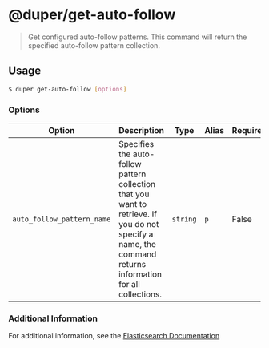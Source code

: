 # @duper/get-auto-follow

> Get configured auto-follow patterns. This command will return the specified auto-follow pattern collection.

## Usage

```sh
$ duper get-auto-follow [options]
```

### Options

| Option | Description | Type | Alias | Required |
| -------- | ----------- | ------- | ------- | --------- |
| `auto_follow_pattern_name` | Specifies the auto-follow pattern collection that you want to retrieve. If you do not specify a name, the command returns information for all collections. | `string` | `p` | False |

### Additional Information

For additional information, see the [Elasticsearch Documentation](https://www.elastic.co/guide/en/elasticsearch/reference/current/ccr-post-forget-follower.html)

